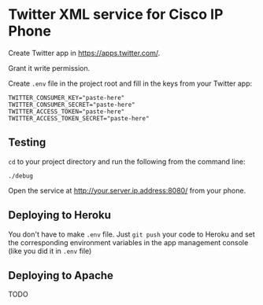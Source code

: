 # Twitter XML service for Cisco IP Phone

Create Twitter app in https://apps.twitter.com/.

Grant it write permission.

Create `.env` file in the project root and fill in the keys from your Twitter app:

```
TWITTER_CONSUMER_KEY="paste-here"
TWITTER_CONSUMER_SECRET="paste-here"
TWITTER_ACCESS_TOKEN="paste-here"
TWITTER_ACCESS_TOKEN_SECRET="paste-here"
```

## Testing

`cd` to your project directory and run the following from the command line:

```
./debug
```

Open the service at http://your.server.ip.address:8080/ from your phone.

## Deploying to Heroku

You don't have to make `.env` file. Just `git push` your code to Heroku and set the corresponding environment variables in the app management console (like you did it in `.env` file)

## Deploying to Apache

TODO
